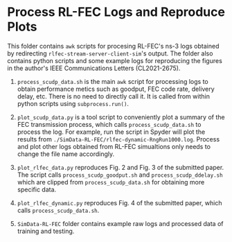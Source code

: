 # Process RL-FEC Logs and Reproduce Plots

This folder contains `awk` scripts for procesing RL-FEC's ns-3 logs obtained by redirecting `rlfec-stream-server-client-sim`'s output. The folder also contains python scripts and some example logs for reproducing the figures in the author's IEEE Communications Letters (CL2021-2675).

1. `process_scudp_data.sh` is the main `awk` script for processing logs to obtain performance metics such as goodput, FEC code rate, delivery delay, etc. There is no need to directly call it. It is called from within python scripts using `subprocess.run()`.

2. `plot_scudp_data.py` is a tool script to conveniently plot a summary of the FEC transmission process, which calls `process_scudp_data.sh` to process the log. For example, run the script in Spyder will plot the results from ``./SimData-RL-FEC/rlfec-dynamic-RngRun1000.log``. Process and plot other logs obtained from RL-FEC simualtions only needs to change the file name accordingly.

3. `plot_rlfec_data.py` reproduces Fig. 2 and Fig. 3 of the submitted paper. The script calls `process_scudp_goodput.sh` and `process_scudp_ddelay.sh` which are clipped from `process_scudp_data.sh` for obtaining more specific data.

4. `plot_rlfec_dynamic.py` reproduces Fig. 4 of the submitted paper, which calls `process_scudp_data.sh`.

5. `SimData-RL-FEC` folder contains example raw logs and processed data of training and testing.
